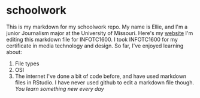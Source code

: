 # schoolwork
This is my markdown for my schoolwork repo. My name is Ellie, and I'm a junior Journalism major at the University of Missouri. Here's my [website](wwww.ellie-lin.com)
I'm editing this markdown file for INFOTC1600. I took INFOTC1600 for my certificate in media technology and design. So far, I've enjoyed learning about: 
1. File types
2. OSI 
3. The internet
I've done a bit of code before, and have used markdown files in RStudio. I have never used github to edit a markdown file though. *You learn something new every day*
